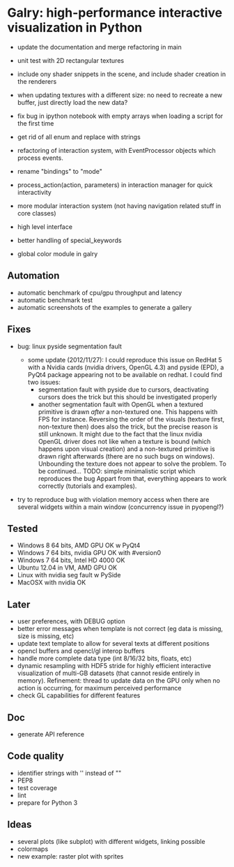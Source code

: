 Galry: high-performance interactive visualization in Python
===========================================================

  * update the documentation and merge refactoring in main

  * unit test with 2D rectangular textures
    
  * include ony shader snippets in the scene, and include shader creation
    in the renderers

  * when updating textures with a different size: no need to recreate a new
    buffer, just directly load the new data?  

  * fix bug in ipython notebook with empty arrays when loading a script
    for the first time

  * get rid of all enum and replace with strings
  * refactoring of interaction system, with EventProcessor objects which
    process events.
  * rename "bindings" to "mode"
  * process_action(action, parameters) in interaction manager for quick 
    interactivity
  * more modular interaction system (not having navigation related stuff in
    core classes)
  
  * high level interface

  * better handling of special_keywords
  
  * global color module in galry
  
  
Automation
----------
  
  * automatic benchmark of cpu/gpu throughput and latency
  * automatic benchmark test
  * automatic screenshots of the examples to generate a gallery

  
Fixes
-----

  * bug: linux pyside segmentation fault
      * some update (2012/11/27): I could reproduce this issue on RedHat 5
        with a Nvidia cards (nvidia drivers, OpenGL 4.3) and pyside (EPD), 
        a PyQt4 package appearing not to be available on redhat. I could find
        two issues:
          * segmentation fault with pyside due to cursors, deactivating cursors
            does the trick but this should be investigated properly
          * another segmentation fault with OpenGL when a textured 
            primitive is drawn *after* a non-textured one. This happens with
            FPS for instance. Reversing the order of the visuals (texture first,
            non-texture then) does also the trick, but the precise reason is
            still unknown. It might due to the fact that the linux nvidia
            OpenGL driver does not like when a texture is bound (which
            happens upon visual creation) and a non-textured primitive is
            drawn right afterwards (there are no such bugs on windows). 
            Unbounding the texture does not appear to solve the problem. To be
            continued...
            TODO: simple minimalistic script which reproduces the bug
        Appart from that, everything appears to work correctly (tutorials
        and examples).
  
  * try to reproduce bug with violation memory access when there are several
    widgets within a main window (concurrency issue in pyopengl?)
  
  
Tested
------

  * Windows 8 64 bits, AMD GPU                  OK w PyQt4
  * Windows 7 64 bits, nvidia GPU               OK with #version0
  * Windows 7 64 bits, Intel HD 4000            OK    
  * Ubuntu 12.04 in VM, AMD GPU                 OK
  * Linux with nvidia                           seg fault w PySide
  * MacOSX with nvidia                          OK

  
Later
-----

  * user preferences, with DEBUG option
  * better error messages when template is not correct (eg data is missing,
    size is missing, etc)
  * update text template to allow for several texts at different positions
  * opencl buffers and opencl/gl interop buffers
  * handle more complete data type (int 8/16/32 bits, floats, etc)
  * dynamic resampling with HDF5 stride for highly efficient interactive 
    visualization of multi-GB datasets (that cannot reside entirely in memory).
    Refinement: thread to update data on the GPU only when no action is occurring,
    for maximum perceived performance
  * check GL capabilities for different features
  
Doc
---
  * generate API reference

Code quality
------------
  * identifier strings with '' instead of ""
  * PEP8
  * test coverage
  * lint
  * prepare for Python 3

Ideas
-----
  * several plots (like subplot) with different widgets, linking possible
  * colormaps
  * new example: raster plot with sprites
  